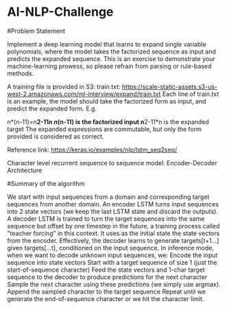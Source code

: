 # AI-NLP-Challenge

#Problem Statement

Implement a deep learning model that learns to expand single variable polynomials, where the model takes the factorized sequence as input and predicts the expanded sequence. This is an exercise to demonstrate your machine-learning prowess, so please refrain from parsing or rule-based methods.

A training file is provided in S3:
train.txt: https://scale-static-assets.s3-us-west-2.amazonaws.com/ml-interview/expand/train.txt
Each line of train.txt is an example, the model should take the factorized form as input, and predict the expanded form. E.g.

n*(n-11)=n**2-11*n
n*(n-11) is the factorized input
n**2-11*n is the expanded target
The expanded expressions are commutable, but only the form provided is considered as correct.


Reference link: https://keras.io/examples/nlp/lstm_seq2seq/

Character level recurrent sequence to sequence model: Encoder-Decoder Architecture

#Summary of the algorithm

We start with input sequences from a domain and corresponding target sequences from another domain.
An encoder LSTM turns input sequences into 2 state vectors (we keep the last LSTM state and discard the outputs).
A decoder LSTM is trained to turn the target sequences into the same sequence but offset by one timestep in the future, a training process called "teacher forcing" in this context. It uses as the initial state the state vectors from the encoder. Effectively, the decoder learns to generate targets[t+1...] given targets[...t], conditioned on the input sequence.
In inference mode, when we want to decode unknown input sequences, we:
Encode the input sequence into state vectors
Start with a target sequence of size 1 (just the start-of-sequence character)
Feed the state vectors and 1-char target sequence to the decoder to produce predictions for the next character
Sample the next character using these predictions (we simply use argmax).
Append the sampled character to the target sequence
Repeat until we generate the end-of-sequence character or we hit the character limit.

